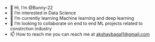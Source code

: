 - 👋 Hi, I’m @Bunny-22
- 👀 I’m interested in Data Science
- 🌱 I’m currently learning Machine learning and deep learning
- 💞️ I’m looking to collaborate on end to end ML projects related to constrction industry
- 📫 How to reach me you can reach me at akshaybagal1@gmail.com

<!---
Bunny-22/Bunny-22 is a ✨ special ✨ repository because its `README.md` (this file) appears on your GitHub profile.
You can click the Preview link to take a look at your changes.
--->
